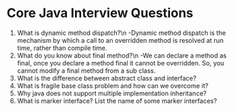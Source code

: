 # Core Java Interview Questions
1. What is dynamic method dispatch?\n
  -Dynamic method dispatch is the mechanism by which a call to an overridden method is resolved at run time, rather than compile time.
2. What do you know about final method?\n
  -We can declare a method as final, once you declare a method final it cannot be overridden. So, you cannot modify a final method from a sub class.     
3. What is the difference between abstract class and interface?
4. What is fragile base class problem and how can we overcome it?
5. Why java does not support multiple implementation inheritance?
6. What is marker interface? List the name of some marker interfaces?
